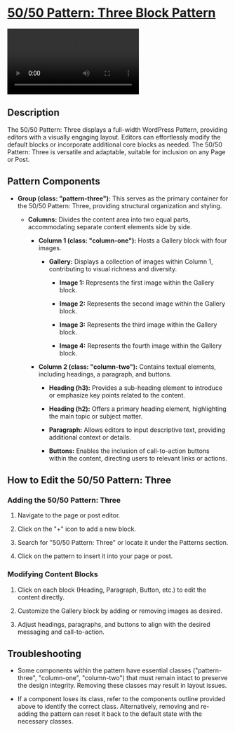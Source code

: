 # <a href="https://webdevstudios.atlassian.net/wiki/spaces/JS/pages/3414753287/50+50+Pattern+Three+Block+Pattern" target="_blank">50/50 Pattern: Three Block Pattern</a>

<video src="https://api.media.atlassian.com/file/92a54324-662d-46db-a16b-83acc98be60d/artifact/video_1280.mp4/binary?client=47041bf2-0393-425f-b0fb-a51245dd80bb&collection=contentId-3414753287&max-age=2592000&token=eyJhbGciOiJIUzI1NiJ9.eyJpc3MiOiI0NzA0MWJmMi0wMzkzLTQyNWYtYjBmYi1hNTEyNDVkZDgwYmIiLCJhY2Nlc3MiOnsidXJuOmZpbGVzdG9yZTpjb2xsZWN0aW9uOmNvbnRlbnRJZC0zNDE0NzUzMjg3IjpbInJlYWQiXX0sImV4cCI6MTcxNTYyNzc2NiwibmJmIjoxNzE1NjI0ODg2fQ.Noc0e9-byAf7eYffDTneR0IAs8xxobHMYPwTe_0Tu1U" width="auto" height="auto" controls></video>

Description
-----------

The 50/50 Pattern: Three displays a full-width WordPress Pattern, providing editors with a visually engaging layout. Editors can effortlessly modify the default blocks or incorporate additional core blocks as needed. The 50/50 Pattern: Three is versatile and adaptable, suitable for inclusion on any Page or Post.

Pattern Components
------------------

-   **Group (class: "pattern-three"):** This serves as the primary container for the 50/50 Pattern: Three, providing structural organization and styling.

    -   **Columns:** Divides the content area into two equal parts, accommodating separate content elements side by side.

        -   **Column 1 (class: "column-one"):** Hosts a Gallery block with four images.

            -   **Gallery:** Displays a collection of images within Column 1, contributing to visual richness and diversity.

                -   **Image 1:** Represents the first image within the Gallery block.

                -   **Image 2:** Represents the second image within the Gallery block.

                -   **Image 3:** Represents the third image within the Gallery block.

                -   **Image 4:** Represents the fourth image within the Gallery block.

        -   **Column 2 (class: "column-two"):** Contains textual elements, including headings, a paragraph, and buttons.

            -   **Heading (h3):** Provides a sub-heading element to introduce or emphasize key points related to the content.

            -   **Heading (h2):** Offers a primary heading element, highlighting the main topic or subject matter.

            -   **Paragraph:** Allows editors to input descriptive text, providing additional context or details.

            -   **Buttons:** Enables the inclusion of call-to-action buttons within the content, directing users to relevant links or actions.

How to Edit the 50/50 Pattern: Three
------------------------------------

### Adding the 50/50 Pattern: Three

1.  Navigate to the page or post editor.

2.  Click on the "+" icon to add a new block.

3.  Search for "50/50 Pattern: Three" or locate it under the Patterns section.

4.  Click on the pattern to insert it into your page or post.

### Modifying Content Blocks

1.  Click on each block (Heading, Paragraph, Button, etc.) to edit the content directly.

2.  Customize the Gallery block by adding or removing images as desired.

3.  Adjust headings, paragraphs, and buttons to align with the desired messaging and call-to-action.

Troubleshooting
---------------

-   Some components within the pattern have essential classes ("pattern-three", "column-one", "column-two") that must remain intact to preserve the design integrity. Removing these classes may result in layout issues.

-   If a component loses its class, refer to the components outline provided above to identify the correct class. Alternatively, removing and re-adding the pattern can reset it back to the default state with the necessary classes.
